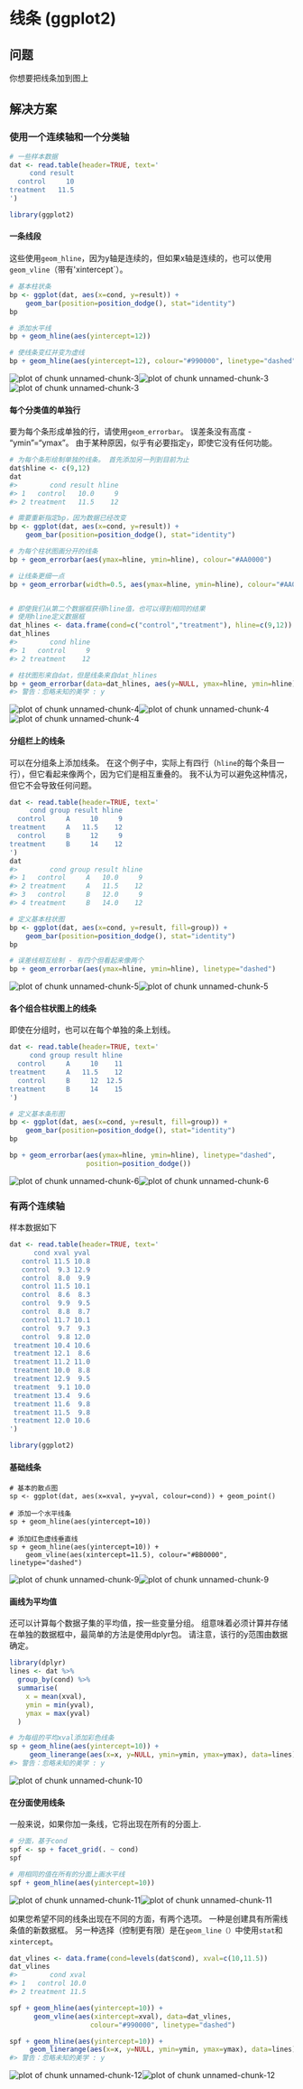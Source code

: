 # 线条 (ggplot2)

## 问题

你想要把线条加到图上

## 解决方案

### 使用一个连续轴和一个分类轴

```R
# 一些样本数据
dat <- read.table(header=TRUE, text='
     cond result
  control     10
treatment   11.5
')

library(ggplot2)
```

#### 一条线段

这些使用`geom_hline`，因为y轴是连续的，但如果x轴是连续的，也可以使用`geom_vline`（带有'xintercept`）。

```R
# 基本柱状条
bp <- ggplot(dat, aes(x=cond, y=result)) +
    geom_bar(position=position_dodge(), stat="identity")
bp

# 添加水平线
bp + geom_hline(aes(yintercept=12))

# 使线条变红并变为虚线
bp + geom_hline(aes(yintercept=12), colour="#990000", linetype="dashed")
```

![plot of chunk unnamed-chunk-3](http://www.cookbook-r.com/Graphs/Lines_(ggplot2)/figure/unnamed-chunk-3-1.png)![plot of chunk unnamed-chunk-3](http://www.cookbook-r.com/Graphs/Lines_(ggplot2)/figure/unnamed-chunk-3-2.png)![plot of chunk unnamed-chunk-3](http://www.cookbook-r.com/Graphs/Lines_(ggplot2)/figure/unnamed-chunk-3-3.png)

#### 每个分类值的单独行

要为每个条形成单独的行，请使用`geom_errorbar`。 误差条没有高度 - “ymin”=“ymax”。 由于某种原因，似乎有必要指定`y`，即使它没有任何功能。

```R
# 为每个条形绘制单独的线条。 首先添加另一列到目前为止
dat$hline <- c(9,12)
dat
#>        cond result hline
#> 1   control   10.0     9
#> 2 treatment   11.5    12

# 需要重新指定bp，因为数据已经改变
bp <- ggplot(dat, aes(x=cond, y=result)) +
    geom_bar(position=position_dodge(), stat="identity")

# 为每个柱状图画分开的线条
bp + geom_errorbar(aes(ymax=hline, ymin=hline), colour="#AA0000")

# 让线条更细一点 
bp + geom_errorbar(width=0.5, aes(ymax=hline, ymin=hline), colour="#AA0000")


# 即使我们从第二个数据框获得hline值，也可以得到相同的结果
# 使用hline定义数据框
dat_hlines <- data.frame(cond=c("control","treatment"), hline=c(9,12))
dat_hlines
#>        cond hline
#> 1   control     9
#> 2 treatment    12

# 柱状图形来自dat，但是线条来自dat_hlines 
bp + geom_errorbar(data=dat_hlines, aes(y=NULL, ymax=hline, ymin=hline), colour="#AA0000")
#> 警告：忽略未知的美学 : y
```

![plot of chunk unnamed-chunk-4](http://www.cookbook-r.com/Graphs/Lines_(ggplot2)/figure/unnamed-chunk-4-1.png)![plot of chunk unnamed-chunk-4](http://www.cookbook-r.com/Graphs/Lines_(ggplot2)/figure/unnamed-chunk-4-2.png)![plot of chunk unnamed-chunk-4](http://www.cookbook-r.com/Graphs/Lines_(ggplot2)/figure/unnamed-chunk-4-3.png)

#### 分组栏上的线条

可以在分组条上添加线条。 在这个例子中，实际上有四行（`hline`的每个条目一行），但它看起来像两个，因为它们是相互重叠的。 我不认为可以避免这种情况，但它不会导致任何问题。

```R
dat <- read.table(header=TRUE, text='
     cond group result hline
  control     A     10     9
treatment     A   11.5    12
  control     B     12     9
treatment     B     14    12
')
dat
#>        cond group result hline
#> 1   control     A   10.0     9
#> 2 treatment     A   11.5    12
#> 3   control     B   12.0     9
#> 4 treatment     B   14.0    12

# 定义基本柱状图
bp <- ggplot(dat, aes(x=cond, y=result, fill=group)) +
    geom_bar(position=position_dodge(), stat="identity")
bp

# 误差线相互绘制 - 有四个但看起来像两个
bp + geom_errorbar(aes(ymax=hline, ymin=hline), linetype="dashed")
```

![plot of chunk unnamed-chunk-5](http://www.cookbook-r.com/Graphs/Lines_(ggplot2)/figure/unnamed-chunk-5-1.png)![plot of chunk unnamed-chunk-5](http://www.cookbook-r.com/Graphs/Lines_(ggplot2)/figure/unnamed-chunk-5-2.png)

#### 各个组合柱状图上的线条

即使在分组时，也可以在每个单独的条上划线。

```R
dat <- read.table(header=TRUE, text='
     cond group result hline
  control     A     10    11
treatment     A   11.5    12
  control     B     12  12.5
treatment     B     14    15
')

# 定义基本条形图
bp <- ggplot(dat, aes(x=cond, y=result, fill=group)) +
    geom_bar(position=position_dodge(), stat="identity")
bp

bp + geom_errorbar(aes(ymax=hline, ymin=hline), linetype="dashed",
                   position=position_dodge())
```

![plot of chunk unnamed-chunk-6](http://www.cookbook-r.com/Graphs/Lines_(ggplot2)/figure/unnamed-chunk-6-1.png)![plot of chunk unnamed-chunk-6](http://www.cookbook-r.com/Graphs/Lines_(ggplot2)/figure/unnamed-chunk-6-2.png)

### 有两个连续轴

样本数据如下

```R
dat <- read.table(header=TRUE, text='
      cond xval yval
   control 11.5 10.8
   control  9.3 12.9
   control  8.0  9.9
   control 11.5 10.1
   control  8.6  8.3
   control  9.9  9.5
   control  8.8  8.7
   control 11.7 10.1
   control  9.7  9.3
   control  9.8 12.0
 treatment 10.4 10.6
 treatment 12.1  8.6
 treatment 11.2 11.0
 treatment 10.0  8.8
 treatment 12.9  9.5
 treatment  9.1 10.0
 treatment 13.4  9.6
 treatment 11.6  9.8
 treatment 11.5  9.8
 treatment 12.0 10.6
')

library(ggplot2)
```

#### 基础线条

```
# 基本的散点图
sp <- ggplot(dat, aes(x=xval, y=yval, colour=cond)) + geom_point()

# 添加一个水平线条
sp + geom_hline(aes(yintercept=10))

# 添加红色虚线垂直线
sp + geom_hline(aes(yintercept=10)) +
    geom_vline(aes(xintercept=11.5), colour="#BB0000", linetype="dashed")
```

![plot of chunk unnamed-chunk-9](http://www.cookbook-r.com/Graphs/Lines_(ggplot2)/figure/unnamed-chunk-9-1.png)![plot of chunk unnamed-chunk-9](http://www.cookbook-r.com/Graphs/Lines_(ggplot2)/figure/unnamed-chunk-9-2.png)

#### 画线为平均值

还可以计算每个数据子集的平均值，按一些变量分组。 组意味着必须计算并存储在单独的数据框中，最简单的方法是使用dplyr包。 请注意，该行的y范围由数据确定。

```R
library(dplyr)
lines <- dat %>%
  group_by(cond) %>%
  summarise(
    x = mean(xval),
    ymin = min(yval),
    ymax = max(yval)
  )

# 为每组的平均xval添加彩色线条
sp + geom_hline(aes(yintercept=10)) +
     geom_linerange(aes(x=x, y=NULL, ymin=ymin, ymax=ymax), data=lines)
#> 警告：忽略未知的美学 : y
```

![plot of chunk unnamed-chunk-10](http://www.cookbook-r.com/Graphs/Lines_(ggplot2)/figure/unnamed-chunk-10-1.png)

#### 在分面使用线条

一般来说，如果你加一条线，它将出现在所有的分面上.

```R
# 分面，基于cond
spf <- sp + facet_grid(. ~ cond)
spf

# 用相同的值在所有的分面上画水平线
spf + geom_hline(aes(yintercept=10))
```

![plot of chunk unnamed-chunk-11](http://www.cookbook-r.com/Graphs/Lines_(ggplot2)/figure/unnamed-chunk-11-1.png)![plot of chunk unnamed-chunk-11](http://www.cookbook-r.com/Graphs/Lines_(ggplot2)/figure/unnamed-chunk-11-2.png)

如果您希望不同的线条出现在不同的方面，有两个选项。 一种是创建具有所需线条值的新数据框。 另一种选择（控制更有限）是在`geom_line（）`中使用`stat`和`xintercept`。

```R
dat_vlines <- data.frame(cond=levels(dat$cond), xval=c(10,11.5))
dat_vlines
#>        cond xval
#> 1   control 10.0
#> 2 treatment 11.5

spf + geom_hline(aes(yintercept=10)) +
      geom_vline(aes(xintercept=xval), data=dat_vlines,
                    colour="#990000", linetype="dashed")

spf + geom_hline(aes(yintercept=10)) +
     geom_linerange(aes(x=x, y=NULL, ymin=ymin, ymax=ymax), data=lines)
#> 警告：忽略未知的美学 : y
```

![plot of chunk unnamed-chunk-12](http://www.cookbook-r.com/Graphs/Lines_(ggplot2)/figure/unnamed-chunk-12-1.png)![plot of chunk unnamed-chunk-12](http://www.cookbook-r.com/Graphs/Lines_(ggplot2)/figure/unnamed-chunk-12-2.png)